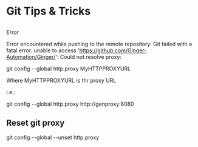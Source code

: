 ﻿# Git Tips & Tricks

## 

*Error* 

Error encountered while pushing to the remote repository: Git failed with a fatal error.
unable to access 'https://github.com/Ginger-Automation/Ginger/': Could not resolve proxy:

git config --global http.proxy MyHTTPPROXYURL

Where MyHTTPPROXYURL is thr proxy URL

i.e.:

git config --global http.proxy http://genproxy:8080

## Reset git proxy

git config --global --unset http.proxy
